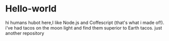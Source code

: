 # Hello-world
hi humans
hubot here,I like Node.js and Coffescript (that's what i made of!).
i've had tacos on the moon light and find them superior to Earth tacos.
just another repository
